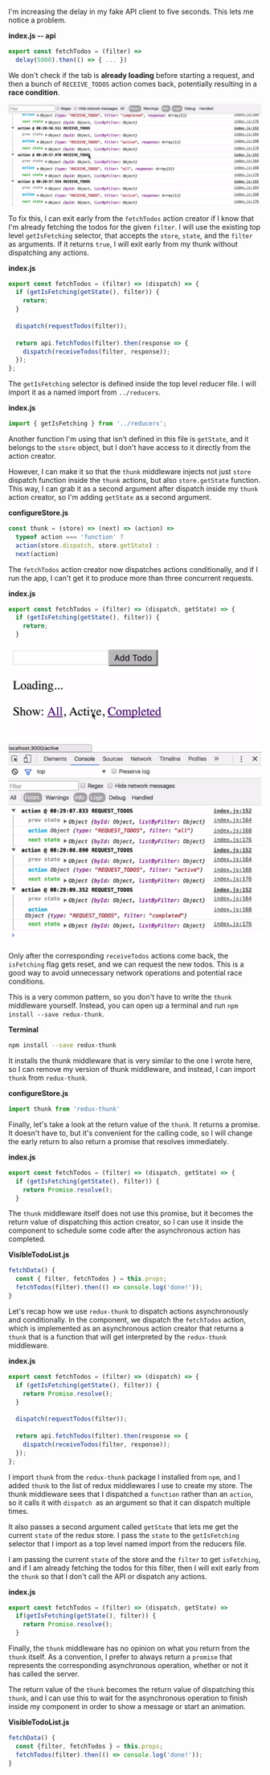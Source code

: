 I'm increasing the delay in my fake API client to five seconds. This lets me notice a problem. 

**index.js -- api**
```javascript
export const fetchTodos = (filter) =>
  delay(5000).then(() => { ... })
```
We don't check if the tab is **already loading** before starting a request, and then a bunch of `RECEIVE_TODOS` action comes back, potentially resulting in a **race condition**.

![Potential Race Condition](../images/javascript-redux-avoiding-race-conditions-with-thunks-potential-race-condition.png)

To fix this, I can exit early from the `fetchTodos` action creator if I know that I'm already fetching the todos for the given `filter`. I will use the existing top level `getIsFetching` selector, that accepts the `store`, `state`, and the `filter` as arguments. If it returns `true`, I will exit early from my thunk without dispatching any actions.

**index.js**
```javascript
export const fetchTodos = (filter) => (dispatch) => {
  if (getIsFetching(getState(), filter)) {
    return;
  }

  dispatch(requestTodos(filter));

  return api.fetchTodos(filter).then(response => {
    dispatch(receiveTodos(filter, response));
  }); 
};
```
The `getIsFetching` selector is defined inside the top level reducer file. I will import it as a named import from `../reducers`. 

**index.js**
```javascript
import { getIsFetching } from '../reducers';
```
Another function I'm using that isn't defined in this file is `getState`, and it belongs to the `store` object, but I don't have access to it directly from the action creator.

However, I can make it so that the `thunk` middleware injects not just `store` dispatch function inside the `thunk` actions, but also `store.getState` function. This way, I can grab it as a second argument after dispatch inside my `thunk` action creator, so I'm adding `getState` as a second argument.

**configureStore.js**
```javascript
const thunk = (store) => (next) => (action) =>
  typeof action === 'function' ?
  action(store.dispatch, store.getState) :
  next(action)
```
The `fetchTodos` action creator now dispatches actions conditionally, and if I run the app, I can't get it to produce more than three concurrent requests.

**index.js**
```javascript
export const fetchTodos = (filter) => (dispatch, getState) => {
  if (getIsFetching(getState(), filter)) {
    return;
  }
```

![Only Three Actions](../images/javascript-redux-avoiding-race-conditions-with-thunks-only-three-actions.png)

Only after the corresponding `receiveTodos` actions come back, the `isFetching` flag gets reset, and we can request the new todos. This is a good way to avoid unnecessary network operations and potential race conditions.

This is a very common pattern, so you don't have to write the `thunk` middleware yourself. Instead, you can open up a terminal and run `npm install --save redux-thunk`.

**Terminal**
```bash
npm install --save redux-thunk
```
It installs the thunk middleware that is very similar to the one I wrote here, so I can remove my version of thunk middleware, and instead, I can import `thunk` from `redux-thunk`.

**configureStore.js**
```javascript
import thunk from 'redux-thunk'
```
Finally, let's take a look at the return value of the `thunk`. It returns a promise. It doesn't have to, but it's convenient for the calling code, so I will change the early return to also return a promise that resolves immediately.

**index.js**
```javascript
export const fetchTodos = (filter) => (dispatch, getState) => {
  if (getIsFetching(getState(), filter)) {
    return Promise.resolve();
  }
```
The `thunk` middleware itself does not use this promise, but it becomes the return value of dispatching this action creator, so I can use it inside the component to schedule some code after the asynchronous action has completed.

**VisibleTodoList.js**
```javascript
fetchData() {
  const { filter, fetchTodos } = this.props;
  fetchTodos(filter).then(() => console.log('done!'));
}
```
Let's recap how we use `redux-thunk` to dispatch actions asynchronously and conditionally. In the component, we dispatch the `fetchTodos` action, which is implemented as an asynchronous action creator that returns a `thunk` that is a function that will get interpreted by the `redux-thunk` middleware.

**index.js**
```javascript
export const fetchTodos = (filter) => (dispatch) => {
  if (getIsFetching(getState(), filter)) {
    return Promise.resolve();
  }

  dispatch(requestTodos(filter));

  return api.fetchTodos(filter).then(response => {
    dispatch(receiveTodos(filter, response));
  }); 
};
```
I import `thunk` from the `redux-thunk` package I installed from `npm`, and I added `thunk` to the list of redux middlewares I use to create my store. The thunk middleware sees that I dispatched a `function` rather than an `action`, so it calls it with `dispatch `as an argument so that it can dispatch multiple times.

It also passes a second argument called `getState` that lets me get the current `state` of the redux store. I pass the `state` to the `getIsFetching` selector that I import as a top level named import from the reducers file.

I am passing the current `state` of the store and the `filter` to get `isFetching`, and if I am already fetching the todos for this filter, then I will exit early from the `thunk` so that I don't call the API or dispatch any actions.

**index.js**
```javascript
export const fetchTodos = (filter) => (dispatch, getState) =>
  if(getIsFetching(getState(), filter)) {
    return Promise.resolve();
  }
```
Finally, the `thunk` middleware has no opinion on what you return from the `thunk` itself. As a convention, I prefer to always return a `promise` that represents the corresponding asynchronous operation, whether or not it has called the server.

The return value of the `thunk` becomes the return value of dispatching this `thunk`, and I can use this to wait for the asynchronous operation to finish inside my component in order to show a message or start an animation.

**VisibleTodoList.js**
```javascript
fetchData() {
  const {filter, fetchTodos } = this.props;
  fetchTodos(filter).then(() => console.log('done!'));
}
```
